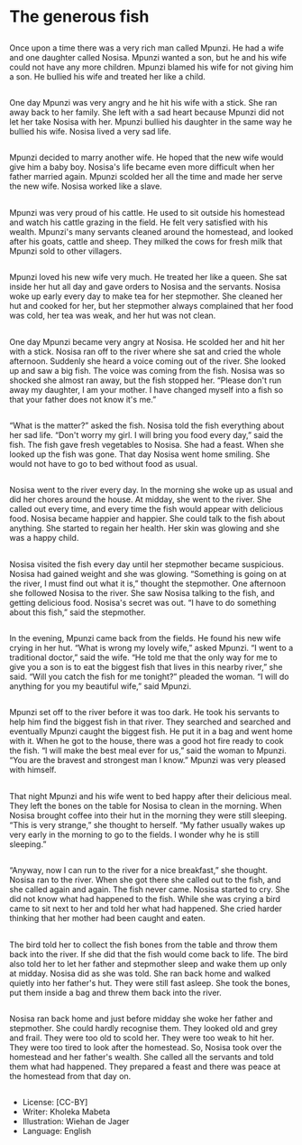 # The generous fish

##
Once upon a time there was a very
rich man called Mpunzi. He had a
wife and one daughter called
Nosisa. Mpunzi wanted a son, but
he and his wife could not have any
more children. Mpunzi blamed his
wife for not giving him a son. He
bullied his wife and treated her like
a child.

##
One day Mpunzi was very angry and
he hit his wife with a stick. She ran
away back to her family. She left
with a sad heart because Mpunzi
did not let her take Nosisa with her.
Mpunzi bullied his daughter in the
same way he bullied his wife.
Nosisa lived a very sad life.

##
Mpunzi decided to marry another
wife. He hoped that the new wife
would give him a baby boy.
Nosisa's life became even more
difficult when her father married
again. Mpunzi scolded her all the
time and made her serve the new
wife. Nosisa worked like a slave.

##
Mpunzi was very proud of his cattle. He used to sit outside his
homestead and watch his cattle grazing in the field. He felt very
satisfied with his wealth.
Mpunzi's many servants cleaned around the homestead, and
looked after his goats, cattle and sheep. They milked the cows for
fresh milk that Mpunzi sold to other villagers.

##

##
Mpunzi loved his new wife very
much. He treated her like a queen.
She sat inside her hut all day and
gave orders to Nosisa and the
servants. Nosisa woke up early
every day to make tea for her
stepmother. She cleaned her hut
and cooked for her, but her
stepmother always complained that
her food was cold, her tea was
weak, and her hut was not clean.

##
One day Mpunzi became very angry at Nosisa. He
scolded her and hit her with a stick. Nosisa ran off to
the river where she sat and cried the whole
afternoon.
Suddenly she heard a voice coming out of the river.
She looked up and saw a big fish. The voice was
coming from the fish. Nosisa was so shocked she
almost ran away, but the fish stopped her. “Please
don't run away my daughter, I am your mother. I
have changed myself into a fish so that your father
does not know it's me.”

##
“What is the matter?” asked the
fish. Nosisa told the fish everything
about her sad life. “Don't worry my
girl. I will bring you food every day,”
said the fish. The fish gave fresh
vegetables to Nosisa. She had a
feast. When she looked up the fish
was gone. That day Nosisa went
home smiling. She would not have
to go to bed without food as usual.

##
Nosisa went to the river every day. In the morning
she woke up as usual and did her chores around the
house. At midday, she went to the river. She called
out every time, and every time the fish would appear
with delicious food. Nosisa became happier and
happier. She could talk to the fish about anything.
She started to regain her health. Her skin was
glowing and she was a happy child.

##
Nosisa visited the fish every day until her stepmother
became suspicious. Nosisa had gained weight and
she was glowing. “Something is going on at the river,
I must find out what it is,” thought the stepmother.
One afternoon she followed Nosisa to the river. She
saw Nosisa talking to the fish, and getting delicious
food. Nosisa's secret was out. “I have to do
something about this fish,” said the stepmother.

##
In the evening, Mpunzi came back from the fields. He
found his new wife crying in her hut. “What is wrong
my lovely wife,” asked Mpunzi.
“I went to a traditional doctor,” said the wife. “He
told me that the only way for me to give you a son is
to eat the biggest fish that lives in this nearby river,”
she said. “Will you catch the fish for me tonight?”
pleaded the woman.
“I will do anything for you my beautiful wife,” said
Mpunzi.

##
Mpunzi set off to the river before it was too dark. He
took his servants to help him find the biggest fish in
that river. They searched and searched and
eventually Mpunzi caught the biggest fish. He put it
in a bag and went home with it. When he got to the
house, there was a good hot fire ready to cook the
fish.
“I will make the best meal ever for us,” said the
woman to Mpunzi. “You are the bravest and
strongest man I know.”
Mpunzi was very pleased with himself.

##
That night Mpunzi and his wife went to bed happy
after their delicious meal. They left the bones on the
table for Nosisa to clean in the morning.
When Nosisa brought coffee into their hut in the
morning they were still sleeping. “This is very
strange,” she thought to herself. “My father usually
wakes up very early in the morning to go to the
fields. I wonder why he is still sleeping.”

##
“Anyway, now I can run to the river for a nice
breakfast,” she thought. Nosisa ran to the river.
When she got there she called out to the fish, and
she called again and again. The fish never came.
Nosisa started to cry. She did not know what had
happened to the fish.
While she was crying a bird came to sit next to her
and told her what had happened. She cried harder
thinking that her mother had been caught and eaten.

##
The bird told her to collect the fish bones from the
table and throw them back into the river. If she did
that the fish would come back to life. The bird also
told her to let her father and stepmother sleep and
wake them up only at midday. Nosisa did as she was
told. She ran back home and walked quietly into her
father's hut. They were still fast asleep. She took the
bones, put them inside a bag and threw them back
into the river.

##
Nosisa ran back home and just before midday she
woke her father and stepmother. She could hardly
recognise them. They looked old and grey and frail.
They were too old to scold her. They were too weak
to hit her. They were too tired to look after the
homestead.
So, Nosisa took over the homestead and her father's
wealth. She called all the servants and told them
what had happened. They prepared a feast and there
was peace at the homestead from that day on.

##
* License: [CC-BY]
* Writer: Kholeka Mabeta
* Illustration: Wiehan de Jager
* Language: English
